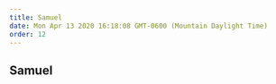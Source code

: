 ```yaml
---
title: Samuel
date: Mon Apr 13 2020 16:18:08 GMT-0600 (Mountain Daylight Time)
order: 12
---
```


## Samuel